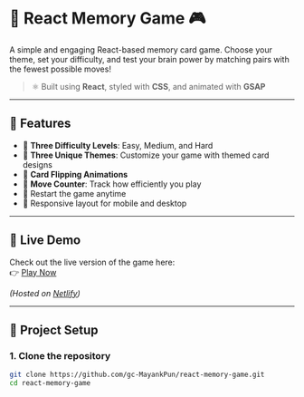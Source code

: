 # 🧠 React Memory Game 🎮

A simple and engaging React-based memory card game. Choose your theme, set your difficulty, and test your brain power by matching pairs with the fewest possible moves!

> ⚛️ Built using **React**, styled with **CSS**, and animated with **GSAP**

---

## 🚀 Features

- 🎯 **Three Difficulty Levels**: Easy, Medium, and Hard
- 🎨 **Three Unique Themes**: Customize your game with themed card designs
- 🔄 **Card Flipping Animations**
- 🧮 **Move Counter**: Track how efficiently you play
- 🔁 Restart the game anytime
- 📱 Responsive layout for mobile and desktop

---

## 🔗 Live Demo

Check out the live version of the game here:  
👉 [Play Now](https://gc-memory-match-game.netlify.app/)

_(Hosted on [Netlify](https://netlify.com/))_

---

## 📂 Project Setup

### 1. Clone the repository

```bash
git clone https://github.com/gc-MayankPun/react-memory-game.git
cd react-memory-game
```
